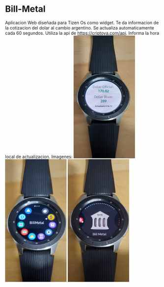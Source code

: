 # Bill-Metal

Aplicacion Web diseñada para Tizen Os como widget.
Te da informacion de la cotizacion del dolar al cambio argentino.
Se actualiza automaticamente cada 60 segundos.
Utiliza la api de https://criptoya.com/api.
Informa la hora local de actualizacion.
Imagenes:
<img src="/BillMetal/app.jpeg" alt="app" width="200" height="400"/>
<img src="/BillMetal/icono.jpeg" alt="icono" width="200" height="400"/>
<img src="/BillMetal/vistaprevia.jpeg" alt="vistaprevia" width="200" height="400"/>

